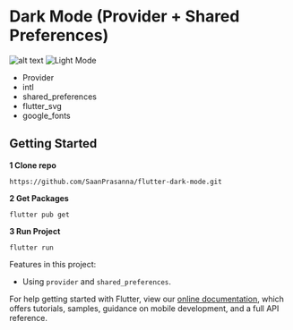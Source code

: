# Dark Mode (Provider + Shared Preferences) 	

![alt text](https://github.com/SaanPrasanna/Flutter-Dark-Mode/assets/dark.jpg?raw=true)
![Light Mode](http://lkapi.ml/img/light.pngs)

- Provider
- intl
- shared_preferences
- flutter_svg
- google_fonts

## Getting Started
**1 Clone repo**
```
https://github.com/SaanPrasanna/flutter-dark-mode.git
```
**2 Get Packages**
```
flutter pub get
```
**3 Run Project**
```
flutter run
```

Features in this project:

- Using `provider` and `shared_preferences`.

For help getting started with Flutter, view our
[online documentation](https://flutter.dev/docs), which offers tutorials,
samples, guidance on mobile development, and a full API reference.
